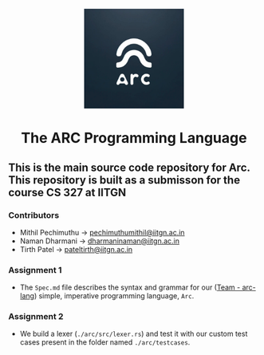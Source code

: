 <p align="center">
    <img src="image.png" alt="arc-logo" width="200"/>
</p>
<h1 align="center">The ARC Programming Language</h1>

## This is the main source code repository for Arc. This repository is built as a submisson for the course CS 327 at IITGN  

### Contributors

- Mithil Pechimuthu -> <pechimuthumithil@iitgn.ac.in>
- Naman Dharmani -> <dharmaninaman@iitgn.ac.in>
- Tirth Patel -> <pateltirth@iitgn.ac.in>  

### Assignment 1

- The `Spec.md` file describes the syntax and grammar for our ([Team - arc-lang](https://github.com/IITGN-CS327-2024/our-own-compiler-arc-lang)) simple, imperative programming language, `Arc`.

### Assignment 2  

- We build a lexer (`./arc/src/lexer.rs`) and test it with our custom test cases present in the folder named `./arc/testcases`.
